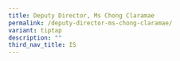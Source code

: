 ```yaml
---
title: Deputy Director, Ms Chong Claramae
permalink: /deputy-director-ms-chong-claramae/
variant: tiptap
description: ""
third_nav_title: IS
---
```

<p></p>